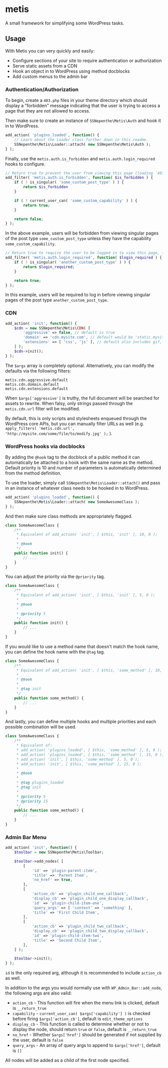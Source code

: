 # metis
A small framework for simplifying some WordPress tasks.

## Usage
With Metis you can very quickly and easily:

* Configure sections of your site to require authentication or authorization
* Serve static assets from a CDN
* Hook an object in to WordPress using method docblocks
* Add custom menus to the admin bar

### Authentication/Authorization
To begin, create a `403.php` files in your theme directory which should display a "forbidden" message indicating that the user is trying to access a page that they are not allowed to access.

Then make sure to create an instance of `SSNepenthe\Metis\Auth` and hook it in to WordPress.

```php
add_action( 'plugins_loaded', function() {
    // Learn about the Loader class further down in this readme.
    SSNepenthe\Metis\Loader::attach( new SSNepenthe\Metis\Auth );
} );
```

Finally, use the `metis.auth.is_forbidden` and `metis.auth.login_required` hooks to configure.

```php
// Return true to prevent the user from viewing this page (loading `403.php` instead), false to proceed as normal.
add_filter( 'metis.auth.is_forbidden', function( $is_forbidden ) {
    if ( ! is_singular( 'some_custom_post_type' ) ) {
        return $is_forbidden
    }

    if ( ! current_user_can( 'some_custom_capability' ) ) {
        return true;
    }

    return false;
} );
```

In the above example, users will be forbidden from viewing singular pages of the post type `some_custom_post_type` unless they have the capability `some_custom_capability`.

```php
// Return true to require the user to be logged in to view this page, false to continue as normal.
add_filter( 'metis.auth.login_required', function( $login_required ) {
    if ( ! is_singular( 'another_custom_post_type' ) ) {
        return $login_required;
    }

    return true;
} );
```

In this example, users will be required to log in before viewing singular pages of the post type `another_custom_post_type`.

### CDN
```php
add_action( 'init', function() {
    $cdn = new SSNepenthe\Metis\CDN( [
        'aggressive' => false, // default is true
        'domain' => 'cdn.mysite.com', // default would be 'static.mysite.com'
        'extensions' => [ 'css', 'js' ], // default also includes gif, ico, jpe?g, png and svg
    ] );
    $cdn->init();
} );
```

The `$args` array is completely optional. Alternatively, you can modify the defaults via the following filters:

```
metis.cdn.aggressive.default
metis.cdn.domain.default
metis.cdn.extensions.default
```

When `$args['aggressive']` is truthy, the full document will be searched for assets to rewrite. When falsy, only strings passed through the `metis.cdn.url` filter will be modified.

By default, this is only scripts and stylesheets enqueued through the WordPress core APIs, but you can manually filter URLs as well (e.g. `apply_filters( 'metis.cdn.url', 'http://mysite.com/some/file/to/modify.jpg' );` ).

### WordPress hooks via docblocks

By adding the `@hook` tag to the docblock of a public method it can automatically be attached to a hook with the same name as the method. Default priority is 10 and number of parameters is automatically determined from the method definition.

To use the loader, simply call `SSNepenthe\Metis\Loader::attach()` and pass in an instance of whatever class needs to be hooked in to WordPress.

```php
add_action( 'plugins_loaded', function() {
    SSNepenthe\Metis\Loader::attach( new SomeAwesomeClass );
} );
```

And then make sure class methods are appropriately flagged.

```php
class SomeAwesomeClass {
    /**
     * Equivalent of add_action( 'init', [ $this, 'init' ], 10, 0 );
     *
     * @hook
     */
    public function init() {
        // ...
    }
}
```

You can adjust the priority via the `@priority` tag.

```php
class SomeAwesomeClass {
    /**
     * Equivalent of add_action( 'init', [ $this, 'init' ], 5, 0 );
     *
     * @hook
     *
     * @priority 5
     */
    public function init() {
        // ...
    }
}
```

If you would like to use a method name that doesn't match the hook name, you can define the hook name with the `@tag` tag.

```php
class SomeAwesomeClass {
    /**
     * Equivalent of add_action( 'init', [ $this, 'some_method' ], 10, 0 );
     *
     * @hook
     *
     * @tag init
     */
    public function some_method() {
        // ...
    }
}
```

And lastly, you can define multiple hooks and multiple priorities and each possible combination will be used.

```php
class SomeAwesomeClass {
    /**
     * Equivalent of:
     * add_action( 'plugins_loaded', [ $this, 'some_method' ], 5, 0 );
     * add_action( 'plugins_loaded', [ $this, 'some_method' ], 15, 0 );
     * add_action( 'init', [ $this, 'some_method' ], 5, 0 );
     * add_action( 'init', [ $this, 'some_method' ], 15, 0 );
     *
     * @hook
     *
     * @tag plugins_loaded
     * @tag init
     *
     * @priority 5
     * @priority 15
     */
    public function some_method() {
        // ...
    }
}
```

### Admin Bar Menu
```php
add_action( 'init', function() {
    $toolbar = new SSNepenthe\Metis\Toolbar;

    $toolbar->add_nodes( [
        [
            'id' => 'plugin-parent-item',
            'title' => 'Parent Item',
            'no_href' => true,
        ],
        [
            'action_cb' => 'plugin_child_one_callback',
            'display_cb' => 'plugin_child_one_display_callback',
            'id' => 'plugin-child-item-one',
            'query_args' => [ 'context' => 'something' ],
            'title' => 'First Child Item',
        ],
        [
            'action_cb' => 'plugin_child_two_callback',
            'display_cb' => 'plugin_child_two_display_callback',
            'id' => 'plugin-child-item-two',
            'title' => 'Second Child Item',
        ],
    ] );

    $toolbar->init();
} );
```

`id` is the only required arg, although it is recommended to include `action_cb` as well.

In addition to the args you would normally use with `WP_Admin_Bar::add_node`, the following args are also valid:
* `action_cb` - This function will fire when the menu link is clicked, default is `__return_true`
* `capability` - `current_user_can( $args['capability'] )` is checked before firing `$args['action_cb']`, default is `edit_theme_options`
* `display_cb` - This function is called to determine whether or not to display the node, should return `true` or `false`, default is `__return_true`
* `no_href` - Whether `$args['href']` should be generated if not supplied by the user, default is `false`
* `query_args` - An array of query args to append to `$args['href']`, default is `[]`

All nodes will be added as a child of the first node specified.
